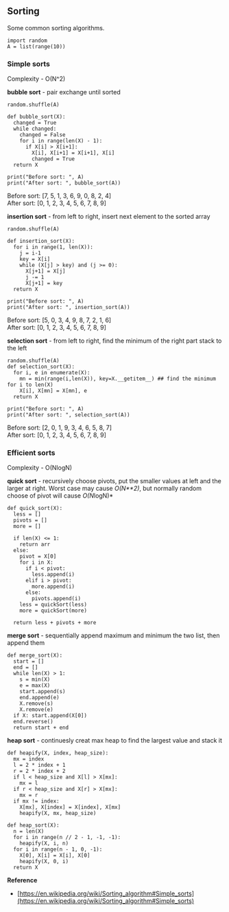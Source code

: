 ## Sorting

Some common sorting algorithms.

```
import random
A = list(range(10))
```

### Simple sorts
Complexity - O(N^2)

**bubble sort** - pair exchange until sorted
```
random.shuffle(A)

def bubble_sort(X):
  changed = True
  while changed:
    changed = False
    for i in range(len(X) - 1):
      if X[i] > X[i+1]:
        X[i], X[i+1] = X[i+1], X[i]
        changed = True
  return X

print("Before sort: ", A)
print("After sort: ", bubble_sort(A))
```
Before sort:  [7, 5, 1, 3, 6, 9, 0, 8, 2, 4] <br/>
After sort:  [0, 1, 2, 3, 4, 5, 6, 7, 8, 9]

**insertion sort** - from left to right, insert next element to the sorted array
```
random.shuffle(A)

def insertion_sort(X):
  for i in range(1, len(X)):
    j = i-1
    key = X[i]
    while (X[j] > key) and (j >= 0):
      X[j+1] = X[j]
      j -= 1
      X[j+1] = key
  return X

print("Before sort: ", A)
print("After sort: ", insertion_sort(A))
```
Before sort:  [5, 0, 3, 4, 9, 8, 7, 2, 1, 6]  <br/>
After sort:  [0, 1, 2, 3, 4, 5, 6, 7, 8, 9]

**selection sort** - from left to right, find the minimum of the right part stack to the left
```
random.shuffle(A)
def selection_sort(X):
  for i, e in enumerate(X):
    mn = min(range(i,len(X)), key=X.__getitem__) ## find the minimum for i to len(X)
    X[i], X[mn] = X[mn], e
  return X

print("Before sort: ", A)
print("After sort: ", selection_sort(A))
```
Before sort:  [2, 0, 1, 9, 3, 4, 6, 5, 8, 7]  <br/>
After sort:  [0, 1, 2, 3, 4, 5, 6, 7, 8, 9]


### Efficient sorts
Complexity - O(NlogN)

**quick sort** - recursively choose pivots, put the smaller values at left and the larger at right. Worst case may cause *O(N**2)*, but normally random choose of pivot will cause *O(N*logN)*
```
def quick_sort(X):
  less = []
  pivots = []
  more = []

  if len(X) <= 1:
    return arr
  else:
    pivot = X[0]
    for i in X:
      if i < pivot:
        less.append(i)
      elif i > pivot:
        more.append(i)
      else:
        pivots.append(i)
    less = quickSort(less)
    more = quickSort(more)

  return less + pivots + more
```

**merge sort** - sequentially append maximum and minimum the two list, then append them

```
def merge_sort(X):
  start = []
  end = []
  while len(X) > 1:
    s = min(X)
    e = max(X)
    start.append(s)
    end.append(e)
    X.remove(s)
    X.remove(e)
  if X: start.append(X[0])
  end.reverse()
  return start + end
```

**heap sort** - continuesly creat max heap to find the largest value and stack it
```
def heapify(X, index, heap_size):
  mx = index
  l = 2 * index + 1
  r = 2 * index + 2
  if l < heap_size and X[l] > X[mx]:
    mx = l
  if r < heap_size and X[r] > X[mx]:
    mx = r
  if mx != index:
    X[mx], X[index] = X[index], X[mx]
    heapify(X, mx, heap_size)

def heap_sort(X):
  n = len(X)
  for i in range(n // 2 - 1, -1, -1):
    heapify(X, i, n)
  for i in range(n - 1, 0, -1):
    X[0], X[i] = X[i], X[0]
    heapify(X, 0, i)
  return X
```

**Reference**
- [https://en.wikipedia.org/wiki/Sorting_algorithm#Simple_sorts](https://en.wikipedia.org/wiki/Sorting_algorithm#Simple_sorts)

